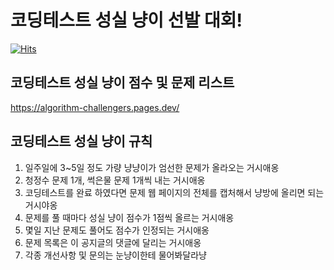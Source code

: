 # 코딩테스트 성실 냥이 선발 대회!

[![Hits](https://hits.seeyoufarm.com/api/count/incr/badge.svg?url=https%3A%2F%2Fgithub.com%2Falgorithm-challengers%2Falgorithm-challengers.github.io&count_bg=%2379C83D&title_bg=%23555555&icon=&icon_color=%23E7E7E7&title=hits&edge_flat=false)](https://hits.seeyoufarm.com)

## 코딩테스트 성실 냥이 점수 및 문제 리스트
https://algorithm-challengers.pages.dev/

## 코딩테스트 성실 냥이 규칙
1. 일주일에 3~5일 정도 가량 냥냥이가 엄선한 문제가 올라오는 거시애옹
2. 청정수 문제 1개, 썩은물 문제 1개씩 내는 거시애옹
3. 코딩테스트를 완료 하였다면 문제 웹 페이지의 전체를 캡처해서 냥방에 올리면 되는 거시야옹
4. 문제를 풀 때마다 성실 냥이 점수가 1점씩 올르는 거시애옹
5. 몇일 지난 문제도 풀어도 점수가 인정되는 거시애옹
6. 문제 목록은 이 공지글의 댓글에 달리는 거시애옹
7. 각종 개선사항 및 문의는 눈냥이한테 물어봐달라냥
